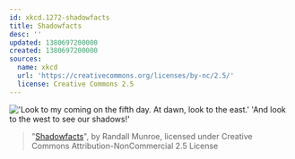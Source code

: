 ```yaml
---
id: xkcd.1272-shadowfacts
title: Shadowfacts
desc: ''
updated: 1380697200000
created: 1380697200000
sources:
  name: xkcd
  url: 'https://creativecommons.org/licenses/by-nc/2.5/'
  license: Creative Commons 2.5
---
```

!['Look to my coming on the fifth day. At dawn, look to the east.' 'And look to the west to see our shadows!'](https://imgs.xkcd.com/comics/shadowfacts.png)
> "[Shadowfacts](https://xkcd.com/1272/)", by Randall Munroe, licensed under Creative Commons Attribution-NonCommercial 2.5 License
